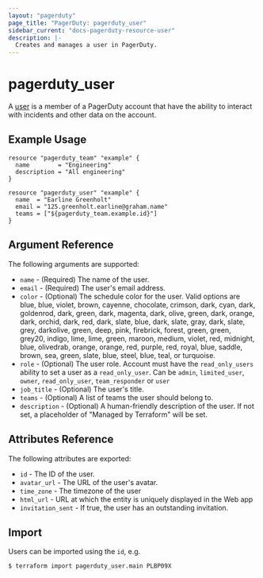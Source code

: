 ```yaml
---
layout: "pagerduty"
page_title: "PagerDuty: pagerduty_user"
sidebar_current: "docs-pagerduty-resource-user"
description: |-
  Creates and manages a user in PagerDuty.
---
```


# pagerduty\_user

A [user](https://v2.developer.pagerduty.com/v2/page/api-reference#!/Users/get_users) is a member of a PagerDuty account that have the ability to interact with incidents and other data on the account.


## Example Usage

```hcl
resource "pagerduty_team" "example" {
  name        = "Engineering"
  description = "All engineering"
}

resource "pagerduty_user" "example" {
  name  = "Earline Greenholt"
  email = "125.greenholt.earline@graham.name"
  teams = ["${pagerduty_team.example.id}"]
}
```

## Argument Reference

The following arguments are supported:

  * `name` - (Required) The name of the user.
  * `email` - (Required) The user's email address.
  * `color` - (Optional) The schedule color for the user. Valid options are blue, blue, violet, brown, cayenne, chocolate, crimson, dark, cyan, dark, goldenrod, dark, green, dark, magenta, dark, olive, green, dark, orange, dark, orchid, dark, red, dark, slate, blue, dark, slate, gray, dark, slate, grey, darkolive, green, deep, pink, firebrick, forest, green, green, grey20, indigo, lime, lime, green, maroon, medium, violet, red, midnight, blue, olivedrab, orange, orange, red, purple, red, royal, blue, saddle, brown, sea, green, slate, blue, steel, blue, teal, or turquoise.
  * `role` - (Optional) The user role. Account must have the `read_only_users` ability to set a user as a `read_only_user`. Can be `admin`, `limited_user`, `owner`, `read_only_user`, `team_responder` or `user`
  * `job_title` - (Optional) The user's title.
  * `teams` - (Optional) A list of teams the user should belong to.
  * `description` - (Optional) A human-friendly description of the user.
    If not set, a placeholder of "Managed by Terraform" will be set.

## Attributes Reference

The following attributes are exported:

  * `id` - The ID of the user.
  * `avatar_url` - The URL of the user's avatar.
  * `time_zone` - The timezone of the user
  * `html_url` - URL at which the entity is uniquely displayed in the Web app
  * `invitation_sent` - If true, the user has an outstanding invitation.

## Import

Users can be imported using the `id`, e.g.

```
$ terraform import pagerduty_user.main PLBP09X
```
